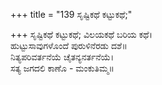 +++
title = "139 ಸೃಷ್ಟಿಕಥೆ ಕಟ್ಟುಕಥೆ;"

+++
ಸೃಷ್ಟಿಕಥೆ ಕಟ್ಟುಕಥೆ; ವಿಲಯಕಥೆ ಬರಿಯ ಕಥೆ।  
ಹುಟ್ಟುಸಾವುಗಳೊಂದೆ ಪುರುಳಿನೆರಡು ದಶೆ॥  
ನಿತ್ಯಪರಿವರ್ತನೆಯೆ ಚೈತನ್ಯನರ್ತನೆಯೆ।  
ಸತ್ಯ ಜಗದಲಿ ಕಾಣೊ - ಮಂಕುತಿಮ್ಮ॥  
